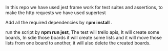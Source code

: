 In this repo we have used jest frame work for test suites and assertions, to make the http requests we have used supertest

Add all the required dependencies by n**pm install** . 

run the script by **npm run jest**, The test will trello apis, It will create some boards, In sdie those boards it will create some lists and it will move those lists from one board to another, it will also delete the created boards.